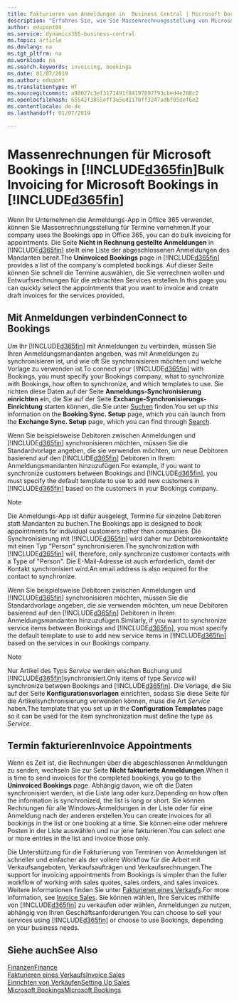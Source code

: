 ```yaml
---
title: Fakturieren von Anmeldungen in  Business Central | Microsoft Docs
description: "Erfahren Sie, wie Sie Massenrechnungsstellung von Microsoft Bookings in Business Central vornehmen können."
author: edupont04
ms.service: dynamics365-business-central
ms.topic: article
ms.devlang: na
ms.tgt_pltfrm: na
ms.workload: na
ms.search.keywords: invoicing, bookings
ms.date: 01/07/2019
ms.author: edupont
ms.translationtype: HT
ms.sourcegitcommit: a98027c3ef3171491f84197897f93cbed4e288c2
ms.openlocfilehash: 65542f3855eff3a5ed117bff3247adbf05def6e2
ms.contentlocale: de-de
ms.lasthandoff: 01/07/2019

---
```

# <a name="bulk-invoicing-for-microsoft-bookings-in-included365finincludesd365finmdmd"></a><span data-ttu-id="92e59-103">Massenrechnungen für Microsoft Bookings in [!INCLUDE[d365fin](includes/d365fin_md.md)]</span><span class="sxs-lookup"><span data-stu-id="92e59-103">Bulk Invoicing for Microsoft Bookings in [!INCLUDE[d365fin](includes/d365fin_md.md)]</span></span>
<span data-ttu-id="92e59-104">Wenn Ihr Unternehmen die Anmeldungs-App in Office 365 verwendet, können Sie Massenrechnungsstellung für Termine vornehmen.</span><span class="sxs-lookup"><span data-stu-id="92e59-104">If your company uses the Bookings app in Office 365, you can do bulk invoicing for appointments.</span></span> <span data-ttu-id="92e59-105">Die Seite **Nicht in Rechnung gestellte Anmeldungen** in [!INCLUDE[d365fin](includes/d365fin_md.md)] stellt eine Liste der abgeschlossenen Anmeldungen des Mandanten bereit.</span><span class="sxs-lookup"><span data-stu-id="92e59-105">The **Uninvoiced Bookings** page in [!INCLUDE[d365fin](includes/d365fin_md.md)] provides a list of the company's completed bookings.</span></span> <span data-ttu-id="92e59-106">Auf dieser Seite können Sie schnell die Termine auswählen, die Sie verrechnen wollen und Entwurfsrechnungen für die erbrachten Services erstellen.</span><span class="sxs-lookup"><span data-stu-id="92e59-106">In this page you can quickly select the appointments that you want to invoice and create draft invoices for the services provided.</span></span>  

## <a name="connect-to-bookings"></a><span data-ttu-id="92e59-107">Mit Anmeldungen verbinden</span><span class="sxs-lookup"><span data-stu-id="92e59-107">Connect to Bookings</span></span>
<span data-ttu-id="92e59-108">Um Ihr [!INCLUDE[d365fin](includes/d365fin_md.md)] mit Anmeldungen zu verbinden, müssen Sie Ihren Anmeldungsmandanten angeben, was mit Anmeldungen zu synchronisieren ist, und wie oft Sie synchronisieren möchten und welche Vorlage zu verwenden ist.</span><span class="sxs-lookup"><span data-stu-id="92e59-108">To connect your [!INCLUDE[d365fin](includes/d365fin_md.md)] with Bookings, you must specify your Bookings company, what to synchronize with Bookings, how often to synchronize, and which templates to use.</span></span> <span data-ttu-id="92e59-109">Sie richten diese Daten auf der Seite **Anmeldungs-Synchronisierung einrichten** ein, die Sie auf der Seite **Exchange-Synchronisierungs-Einrichtung** starten können, die Sie unter [Suchen](ui-search.md) finden.</span><span class="sxs-lookup"><span data-stu-id="92e59-109">You set up this information on the **Booking Sync. Setup** page, which you can launch from the **Exchange Sync. Setup** page, which you can find through [Search](ui-search.md).</span></span>  

<span data-ttu-id="92e59-110">Wenn Sie beispielsweise Debitoren zwischen Anmeldungen und [!INCLUDE[d365fin](includes/d365fin_md.md)] synchronisieren möchten, müssen Sie die Standardvorlage angeben, die sie verwenden möchten, um neue Debitoren basierend auf den [!INCLUDE[d365fin](includes/d365fin_md.md)] Debitoren in Ihrem Anmeldungsmandanten hinzuzufügen.</span><span class="sxs-lookup"><span data-stu-id="92e59-110">For example, if you want to synchronize customers between Bookings and [!INCLUDE[d365fin](includes/d365fin_md.md)], you must specify the default template to use to add new customers in [!INCLUDE[d365fin](includes/d365fin_md.md)] based on the customers in your Bookings company.</span></span>  

> [!NOTE]
> <span data-ttu-id="92e59-111">Die Anmeldungs-App ist dafür ausgelegt, Termine für einzelne Debitoren statt Mandanten zu buchen.</span><span class="sxs-lookup"><span data-stu-id="92e59-111">The Bookings app is designed to book appointments for individual customers rather than companies.</span></span> <span data-ttu-id="92e59-112">Die Synchronisierung mit [!INCLUDE[d365fin](includes/d365fin_md.md)] wird daher nur Debitorenkontakte mit einen Typ "Person" synchronisieren.</span><span class="sxs-lookup"><span data-stu-id="92e59-112">The synchronization with [!INCLUDE[d365fin](includes/d365fin_md.md)] will, therefore, only synchronize customer contacts with a Type of "Person".</span></span> <span data-ttu-id="92e59-113">Die E-Mail-Adresse ist auch erforderlich, damit der Kontakt synchronisiert wird.</span><span class="sxs-lookup"><span data-stu-id="92e59-113">An email address is also required for the contact to synchronize.</span></span>  

<span data-ttu-id="92e59-114">Wenn Sie beispielsweise Debitoren zwischen Anmeldungen und [!INCLUDE[d365fin](includes/d365fin_md.md)] synchronisieren möchten, müssen Sie die Standardvorlage angeben, die sie verwenden möchten, um neue Debitoren basierend auf den [!INCLUDE[d365fin](includes/d365fin_md.md)] Debitoren in Ihrem Anmeldungsmandanten hinzuzufügen.</span><span class="sxs-lookup"><span data-stu-id="92e59-114">Similarly, if you want to synchronize service items between Bookings and [!INCLUDE[d365fin](includes/d365fin_md.md)], you must specify the default template to use to add new service items in [!INCLUDE[d365fin](includes/d365fin_md.md)] based on the services in our Bookings company.</span></span>  

> [!NOTE]
> <span data-ttu-id="92e59-115">Nur Artikel des Typs *Service* werden wischen Buchung und [!INCLUDE[d365fin](includes/d365fin_md.md)]synchronisiert.</span><span class="sxs-lookup"><span data-stu-id="92e59-115">Only items of type *Service* will synchronize between Bookings and [!INCLUDE[d365fin](includes/d365fin_md.md)].</span></span> <span data-ttu-id="92e59-116">Die Vorlage, die Sie auf der Seite **Konfigurationsvorlagen** einrichten, sodass Sie diese Seite für die Artikelsynchronisierung verwenden können, muss die Art *Service* haben.</span><span class="sxs-lookup"><span data-stu-id="92e59-116">The template that you set up in the **Configuration Templates** page so it can be used for the item synchronization must define the type as *Service*.</span></span>

## <a name="invoice-appointments"></a><span data-ttu-id="92e59-117">Termin fakturieren</span><span class="sxs-lookup"><span data-stu-id="92e59-117">Invoice Appointments</span></span>
<span data-ttu-id="92e59-118">Wenn es Zeit ist, die Rechnungen über die abgeschlossenen Anmeldungen zu senden, wechseln Sie zur Seite **Nicht fakturierte Anmeldungen**.</span><span class="sxs-lookup"><span data-stu-id="92e59-118">When it is time to send invoices for the completed bookings, you go to the **Uninvoiced Bookings** page.</span></span> <span data-ttu-id="92e59-119">Abhängig davon, wie oft die Daten synchronisiert werden, ist die Liste lang oder kurz.</span><span class="sxs-lookup"><span data-stu-id="92e59-119">Depending on how often the information is synchronized, the list is long or short.</span></span> <span data-ttu-id="92e59-120">Sie können Rechnungen für alle Windows-Anmeldungen in der Liste oder für eine Anmeldung nach der anderen erstellen.</span><span class="sxs-lookup"><span data-stu-id="92e59-120">You can create invoices for all bookings in the list or one booking at a time.</span></span> <span data-ttu-id="92e59-121">Sie können eine oder mehrere Posten in der Liste auswählen und nur jene fakturieren.</span><span class="sxs-lookup"><span data-stu-id="92e59-121">You can select one or more entries in the list and invoice those only.</span></span>  

<span data-ttu-id="92e59-122">Die Unterstützung für die Fakturierung von Terminen von Anmeldungen ist schneller und einfacher als der vollere Workflow für die Arbeit mit Verkaufsangeboten, Verkaufsaufträgen und Verkaufsrechnungen.</span><span class="sxs-lookup"><span data-stu-id="92e59-122">The support for invoicing appointments from Bookings is simpler than the fuller workflow of working with sales quotes, sales orders, and sales invoices.</span></span> <span data-ttu-id="92e59-123">Weitere Informationen finden Sie unter [Fakturieren eines Verkaufs](sales-how-invoice-sales.md).</span><span class="sxs-lookup"><span data-stu-id="92e59-123">For more information, see [Invoice Sales](sales-how-invoice-sales.md).</span></span> <span data-ttu-id="92e59-124">Sie können wählen, Ihre Services mithilfe von [!INCLUDE[d365fin](includes/d365fin_md.md)] zu verkaufen oder wählen, Anmeldungen zu nutzen, abhängig von Ihren Geschäftsanforderungen.</span><span class="sxs-lookup"><span data-stu-id="92e59-124">You can choose to sell your services using [!INCLUDE[d365fin](includes/d365fin_md.md)] or choose to use Bookings, depending on your business needs.</span></span>  

## <a name="see-also"></a><span data-ttu-id="92e59-125">Siehe auch</span><span class="sxs-lookup"><span data-stu-id="92e59-125">See Also</span></span>
[<span data-ttu-id="92e59-126">Finanzen</span><span class="sxs-lookup"><span data-stu-id="92e59-126">Finance</span></span>](finance.md)  
[<span data-ttu-id="92e59-127">Fakturieren eines Verkaufs</span><span class="sxs-lookup"><span data-stu-id="92e59-127">Invoice Sales</span></span>](sales-how-invoice-sales.md)  
[<span data-ttu-id="92e59-128">Einrichten von Verkäufen</span><span class="sxs-lookup"><span data-stu-id="92e59-128">Setting Up Sales</span></span>](sales-setup-sales.md)  
[<span data-ttu-id="92e59-129">Microsoft Bookings</span><span class="sxs-lookup"><span data-stu-id="92e59-129">Microsoft Bookings</span></span>](https://products.office.com/en-us/business/scheduling-and-booking-app)  

